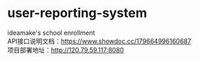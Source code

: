 # user-reporting-system
ideamake's school enrollment
<br>
API接口说明文档：https://www.showdoc.cc/179664996160687
<br>
项目部署地址：http://120.79.59.117:8080
